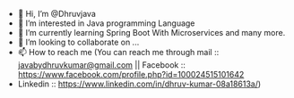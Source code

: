 - 👋 Hi, I’m @Dhruvjava
- 👀 I’m interested in Java programming Language
- 🌱 I’m currently learning Spring Boot With Microservices and many more.
- 💞️ I’m looking to collaborate on ...
- 📫 How to reach me (You can reach me through mail :: javabydhruvkumar@gmail.com || Facebook :: https://www.facebook.com/profile.php?id=100024515101642
-  Linkedin :: https://www.linkedin.com/in/dhruv-kumar-08a18613a/)

<!---
Dhruvjava/Dhruvjava is a ✨ special ✨ repository because its `README.md` (this file) appears on your GitHub profile.
You can click the Preview link to take a look at your changes.
--->
